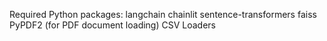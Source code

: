 Required Python packages:
  langchain
  chainlit
  sentence-transformers
  faiss
  PyPDF2 (for PDF document loading)
  CSV Loaders
  
